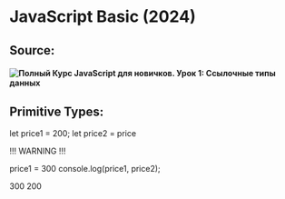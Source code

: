 ﻿# JavaScript Basic (2024)

## Source:
#### ![Полный Курс JavaScript для новичков. Урок 1: Ссылочные типы данных](https://www.youtube.com/watch?v=ap3mLiPF2PE)


## Primitive Types:

let price1 = 200;
let price2 = price

!!! WARNING !!!

price1 = 300
console.log(price1, price2);

 300
 200 
 <br>

